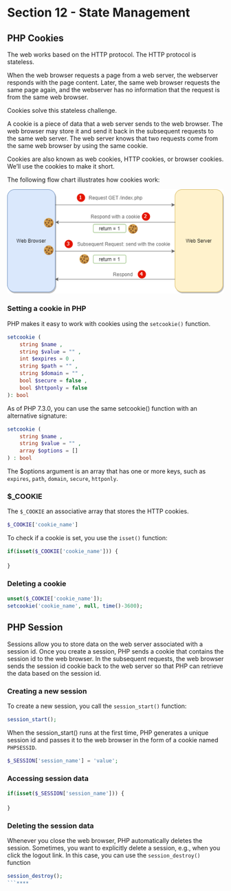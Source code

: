 # Section 12 - State Management

## PHP Cookies

The web works based on the HTTP protocol. The HTTP protocol is stateless.

When the web browser requests a page from a web server, the webserver responds with the page content. Later, the same web browser requests the same page again, and the webserver has no information that the request is from the same web browser.

Cookies solve this stateless challenge.

A cookie is a piece of data that a web server sends to the web browser. The web browser may store it and send it back in the subsequent requests to the same web server. The web server knows that two requests come from the same web browser by using the same cookie.

Cookies are also known as web cookies, HTTP cookies, or browser cookies. We’ll use the cookies to make it short.

The following flow chart illustrates how cookies work:

![Cookies](https://raw.githubusercontent.com/gitmag-group-admin/php/main/images/php-cookies.png)

### Setting a cookie in PHP

PHP makes it easy to work with cookies using the `setcookie()` function.

```php
setcookie ( 
    string $name , 
    string $value = "" , 
    int $expires = 0 , 
    string $path = "" , 
    string $domain = "" , 
    bool $secure = false , 
    bool $httponly = false 
): bool
```
As of PHP 7.3.0, you can use the same setcookie() function with an alternative signature:

```php
setcookie ( 
    string $name , 
    string $value = "" , 
    array $options = [] 
) : bool
```
The $options argument is an array that has one or more keys, such as `expires`, `path`, `domain`, `secure`, `httponly`.

### $_COOKIE

The `$_COOKIE` an associative array that stores the HTTP cookies.

```php
$_COOKIE['cookie_name']
```

To check if a cookie is set, you use the `isset()` function:

```php
if(isset($_COOKIE['cookie_name'])) {

}
```

### Deleting a cookie

```php
unset($_COOKIE['cookie_name']);
setcookie('cookie_name', null, time()-3600); 
```

## PHP Session

Sessions allow you to store data on the web server associated with a session id. Once you create a session, PHP sends a cookie that contains the session id to the web browser. In the subsequent requests, the web browser sends the session id cookie back to the web server so that PHP can retrieve the data based on the session id.

### Creating a new session

To create a new session, you call the `session_start()` function:

```php
session_start();
```

When the session_start() runs at the first time, PHP generates a unique session id and passes it to the web browser in the form of a cookie named `PHPSESSID`.

```php
$_SESSION['session_name'] = 'value'; 
```

### Accessing session data

```php
if(isset($_SESSION['session_name'])) {

}
```

### Deleting the session data

Whenever you close the web browser, PHP automatically deletes the session. Sometimes, you want to explicitly delete a session, e.g., when you click the logout link. In this case, you can use the `session_destroy()` function

```php
session_destroy();
```****
